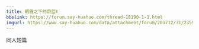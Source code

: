 ```yaml
---
title: 朝霞之下的蔚蓝Ⅱ
bbslink: https://forum.say-huahuo.com/thread-18190-1-1.html
imgurl: https://www.say-huahuo.com/data/attachment/forum/201712/31/235914uats090hbc4sckhz.jpg
---
```


同人短篇<!--more-->
